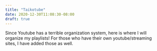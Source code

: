 ```yaml
---
title: "Taikotube"
date: 2020-12-30T11:08:30-08:00
draft: true
---
```

Since Youtube has a terrible organization system, here is where I will organize my playlists!
For those who have their own youtube/streaming sites, I have added those as well.  
<!--
[comment]: <> (
{{< gallery caption-position="center"  caption-effect="fade">}} 
{{< figure src="/img/taiko/hayashi_pro.jpeg" link="https://www.youtube.com/playlist?list=PLq3C37CNbgXNl22VZgJoxIPLNW4qLv4YQ" size="600x800" caption="Hayashi Eitetsu (C:M.Tominaga)" >}}
{{< figure link="/img/taiko/fuunokai.png" caption="Fuunokai (C:S.Oguma)" >}}
{{< /gallery >}}
{{< figure src="/img/taiko/hayashi_pro.jpeg" link="https://www.youtube.com/playlist?list=PLq3C37CNbgXNl22VZgJoxIPLNW4qLv4YQ" size="600x800" caption="Hayashi Eitetsu (C:M.Tominaga)">}}
{{< figure link="/img/taiko/fuunokai.png" caption="Fuunokai (C:S.Oguma)" >}}
)
### [Eitetsu Fuun No Kai](https://www.youtube.com/playlist?list=PLq3C37CNbgXOu8En6yF4tPFmM3neNJNkG)
* Shuichiro Ueda
* [Mikita Hase](https://www.youtube.com/playlist?list=PLq3C37CNbgXMdqs7c4vSjTI0aQIgYkF2p)
* [Tashiro Makoto](https://www.youtube.com/playlist?list=PLq3C37CNbgXMD4iMbgpVoRY6vm62g1DXj)
* [Tsuji Tasuku](https://www.youtube.com/playlist?list=PLq3C37CNbgXONGm5bTut5kBl2P2tCo90e)
* Taniguchi Takuya
* [Kimura Yuichi](https://www.youtube.com/playlist?list=PLq3C37CNbgXP4mTmdxfo-Vh8MwViLg69p)
* Small Joe
## American Taiko
* [Kenny Endo](https://www.youtube.com/playlist?list=PLq3C37CNbgXNEUVYTCTsHGtXJlCd98g\_1)
at [Taiko Center of the Pacific](https://www.youtube.com/user/ketetcp)
with [Kenny Endo Taiko Ensemble](https://www.youtube.com/user/KendoMusicTCP)
* [Yuta Kato](https://www.youtube.com/playlist?list=PLq3C37CNbgXOHsMnoZ-sYtHAgLorvHstr)
* [Kris Bergstrom](https://www.youtube.com/playlist?list=PLq3C37CNbgXNULQa6p746w6JJOu2bPbua)
* [Michelle Fujii](https://www.youtube.com/playlist?list=PLq3C37CNbgXNOZ3t7b852Y0RoS68jGdXm)
## Other Taiko
Either uncategorized or doesn't fit my categories
* [Taikoz](https://www.youtube.com/c/Taikoz)
* [Hachijo](https://www.youtube.com/playlist?list=PLq3C37CNbgXMkecXb80NwmjO7QD9HMyc0)
* [Edo Bayashi](https://www.youtube.com/playlist?list=PLq3C37CNbgXMkecXb80NwmjO7QD9HMyc0)
* [Hogaku Hayashi](https://www.youtube.com/playlist?list=PLq3C37CNbgXMkecXb80NwmjO7QD9HMyc0)
* [Shishimai](https://www.youtube.com/playlist?list=PLq3C37CNbgXN9_yuzd1MHysU8o81VT3Ft)
* [Shinobue](https://www.youtube.com/playlist?list=PLq3C37CNbgXNrRu_Udb4TdpQOnLbS8Ai0)
* [Taiko Collaborations](https://www.youtube.com/playlist?list=PLXxwyLP9N6SCXnlDpkXBwe1HIFGAsASSj) courtesy of Joshua Yoon
* [Monk Taiko](https://www.youtube.com/playlist?list=PLq3C37CNbgXPx6k1qAGURxVjpRMt9O-mi)
## Instructional Videos
* [kaDON Videos](https://kadon.com/)
* [Taiko Fundamentals with Hase-san](https://mkthase.wixsite.com/mikitaonline?lang=en)
* [LATI COVID courses](https://sites.google.com/view/latixcovid-19/)
* [Dokokara Course with Yuta Kato](https://www.youtube.com/playlist?list=PLmqCLyBTXaehq8wfCZvtvMYxQp0lVSxa0)
* [Odaiko Fundamentals with Isaku Kageyama](https://www.youtube.com/playlist?list=PLOvTleOrOE3-PqipRbClmNa1AITM9jr2A)
   --> 
